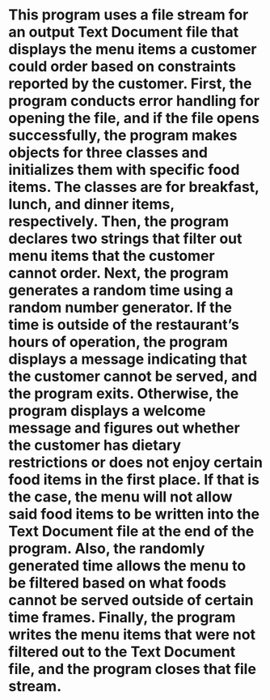 # This program uses a file stream for an output Text Document file that displays the menu items a customer could order based on constraints reported by the customer.  First, the program conducts error handling for opening the file, and if the file opens successfully, the program makes objects for three classes and initializes them with specific food items.  The classes are for breakfast, lunch, and dinner items, respectively.  Then, the program declares two strings that filter out menu items that the customer cannot order.  Next, the program generates a random time using a random number generator.  If the time is outside of the restaurant’s hours of operation, the program displays a message indicating that the customer cannot be served, and the program exits.  Otherwise, the program displays a welcome message and figures out whether the customer has dietary restrictions or does not enjoy certain food items in the first place.  If that is the case, the menu will not allow said food items to be written into the Text Document file at the end of the program.  Also, the randomly generated time allows the menu to be filtered based on what foods cannot be served outside of certain time frames.  Finally, the program writes the menu items that were not filtered out to the Text Document file, and the program closes that file stream.
